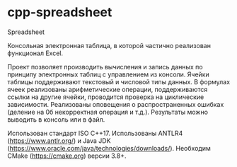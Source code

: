 # cpp-spreadsheet
Spreadsheet

Консольная электронная таблица, в которой частично реализован функционал Excel.

Проект позволяет производить вычисления и запись данных по принципу электронных таблиц с управлением из консоли. Ячейки таблицы поддерживают текстовый и числовой типы данных. В формулах ячеек реализованы арифметические операции, поддерживаются ссылки на другие ячейки, проводится проверка на циклические зависимости. Реализованы оповещения о распространенных ошибках (деление на 0б некорректная операция и т.д.). Результаты можно выводить в консоль или в файл.

Использован стандарт ISO C++17. Использованы ANTLR4 (https://www.antlr.org/) и Java JDK (https://www.oracle.com/java/technologies/downloads/). Необходим CMake (https://cmake.org) версии 3.8+.
